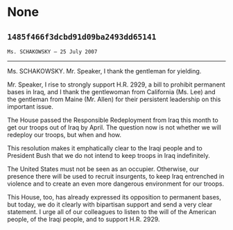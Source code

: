 # None
## `1485f466f3dcbd91d09ba2493dd65141`
`Ms. SCHAKOWSKY — 25 July 2007`

---


Ms. SCHAKOWSKY. Mr. Speaker, I thank the gentleman for yielding.

Mr. Speaker, I rise to strongly support H.R. 2929, a bill to prohibit 
permanent bases in Iraq, and I thank the gentlewoman from California 
(Ms. Lee) and the gentleman from Maine (Mr. Allen) for their persistent 
leadership on this important issue.

The House passed the Responsible Redeployment from Iraq this month to 
get our troops out of Iraq by April. The question now is not whether we 
will redeploy our troops, but when and how.

This resolution makes it emphatically clear to the Iraqi people and 
to President Bush that we do not intend to keep troops in Iraq 
indefinitely.



The United States must not be seen as an occupier. Otherwise, our 
presence there will be used to recruit insurgents, to keep Iraq 
entrenched in violence and to create an even more dangerous environment 
for our troops.

This House, too, has already expressed its opposition to permanent 
bases, but today, we do it clearly with bipartisan support and send a 
very clear statement. I urge all of our colleagues to listen to the 
will of the American people, of the Iraqi people, and to support H.R. 
2929.